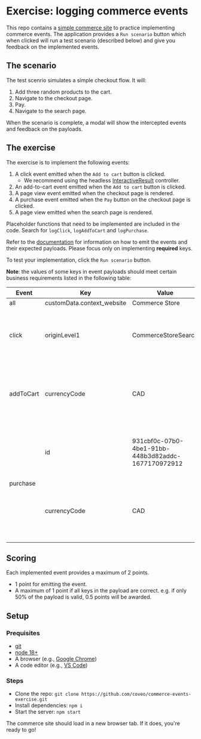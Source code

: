 # Exercise: logging commerce events

This repo contains a [simple commerce site](https://codesandbox.io/p/github/coveo/commerce-events-exercise/main?file=/README.md) to practice implementing commerce events. The application provides a `Run scenario` button which when clicked will run a test scenario (described below) and give you feedback on the implemented events.

## The scenario

The test scenrio simulates a simple checkout flow. It will:

1. Add three random products to the cart.
2. Navigate to the checkout page.
3. Pay.
4. Navigate to the search page.

When the scenario is complete, a modal will show the intercepted events and feedback on the payloads.

## The exercise

The exercise is to implement the following events:

1. A click event emitted when the `Add to cart` button is clicked.
   - We recommend using the headless [InteractiveResult](https://docs.coveo.com/en/headless/latest/reference/search/controllers/interactive-result/) controller.
2. An add-to-cart event emitted when the `Add to cart` button is clicked.
3. A page view event emitted when the checkout page is rendered.
4. A purchase event emitted when the `Pay` button on the checkout page is clicked.
5. A page view emitted when the search page is rendered.

Placeholder functions that need to be implemented are included in the code. Search for `logClick`, `logAddToCart` and `logPurchase`.

Refer to the [documentation](https://docs.coveo.com/en/3188/coveo-for-commerce/log-commerce-events) for information on how to emit the events and their expected payloads. Please focus only on implementing **required** keys.

To test your implementation, click the `Run scenario` button.

**Note**: the values of some keys in event payloads should meet certain business requirements listed in the following table:

<table>
    <thead>
        <tr>
            <th>Event</th>
            <th>Key</th>
            <th>Value</th>
            <th>Notes</th>
        </tr>
    </thead>
    <tbody>
        <tr>
            <td>all</td>
            <td>customData.context_website</td>
            <td>Commerce Store</td>
        </tr>
        <tr>
            <td>click</td>
            <td>originLevel1</td>
            <td>CommerceStoreSearch</td>
            <td>Handled for you when logging clicks using Headless</td>
        </tr>
        <tr>
            <td>addToCart</td>
            <td>currencyCode</td>
            <td>CAD</td>
            <td>The exercise uses a catalog with prices in Canadian dollars</td>
        </tr>
        <tr>
            <td rowspan="2">purchase</td>
            <td>id</td>
            <td>931cbf0c-07b0-4be1-91bb-448b3d82addc-1677170972912</td>
            <td>For the exercise, hard-code this value as the transaction id</td>
        </tr>
        <tr>
            <td>currencyCode</td>
            <td>CAD</td>
            <td>The exercise uses a catalog with prices in Canadian dollars</td>
        </tr>
    </tbody>
</table>

## Scoring

Each implemented event provides a maximum of 2 points.

- 1 point for emitting the event.
- A maximum of 1 point if all keys in the payload are correct. e.g. if only 50% of the payload is valid, 0.5 points will be awarded.

## Setup

### Prequisites

- [git](https://git-scm.com/downloads)
- [node 18+](https://nodejs.org/en/download/current)
- A browser (e.g., [Google Chrome](https://www.google.com/intl/en_ca/chrome/))
- A code editor (e.g., [VS Code](https://code.visualstudio.com/download))

### Steps

- Clone the repo: `git clone https://github.com/coveo/commerce-events-exercise.git`
- Install dependencies: `npm i`
- Start the server: `npm start`

The commerce site should load in a new browser tab. If it does, you're ready to go!

